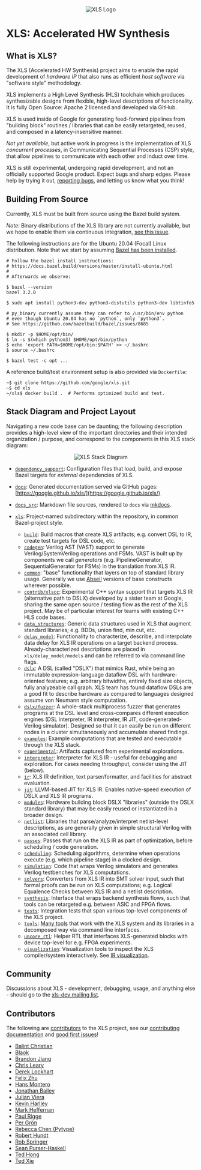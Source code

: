 <div align='center'>
<img src='https://google.github.io/xls/images/xls_logo_623_250.png' alt='XLS Logo'>
</div>

# **XLS**: Accelerated HW Synthesis <!-- CI badge -->

<!-- nav -->

## What is XLS?

The XLS (Accelerated HW Synthesis) project aims to enable the rapid development
of *hardware IP* that also runs as efficient *host software* via "software
style" methodology.

XLS implements a High Level Synthesis (HLS) toolchain which produces
synthesizable designs from flexible, high-level descriptions of functionality.
It is fully Open Source: Apache 2 licensed and developed via GitHub.

XLS is used inside of Google for generating feed-forward pipelines from
"building block" routines / libraries that can be easily retargeted, reused, and
composed in a latency-insensitive manner.

*Not yet available*, but active work in progress is the implementation of XLS
*concurrent processes*, in Communicating Sequential Processes (CSP) style, that
allow pipelines to communicate with each other and induct over time.

XLS is still experimental, undergoing rapid development, and not an officially
supported Google product. Expect bugs and sharp edges. Please help by trying it
out, [reporting bugs](https://github.com/google/xls/issues), and letting us know
what you think!

## Building From Source

Currently, XLS must be built from source using the Bazel build system.

*Note:* Binary distributions of the XLS library are not currently available, but
we hope to enable them via continuous integration, [see this issue](https://github.com/google/xls/issues/108).

The following instructions are for the Ubuntu 20.04 (Focal) Linux distribution.
Note that we start by assuming [Bazel has been
installed](https://docs.bazel.build/versions/master/install-ubuntu.html).

```console
# Follow the bazel install instructions:
# https://docs.bazel.build/versions/master/install-ubuntu.html
#
# Afterwards we observe:

$ bazel --version
bazel 3.2.0

$ sudo apt install python3-dev python3-distutils python3-dev libtinfo5

# py_binary currently assume they can refer to /usr/bin/env python
# even though Ubuntu 20.04 has no `python`, only `python3`.
# See https://github.com/bazelbuild/bazel/issues/8685

$ mkdir -p $HOME/opt/bin/
$ ln -s $(which python3) $HOME/opt/bin/python
$ echo 'export PATH=$HOME/opt/bin:$PATH' >> ~/.bashrc
$ source ~/.bashrc

$ bazel test -c opt ...
```

A reference build/test environment setup is also provided via `Dockerfile`:

```console
~$ git clone https://github.com/google/xls.git
~$ cd xls
~/xls$ docker build .  # Performs optimized build and test.
```

## Stack Diagram and Project Layout

Navigating a new code base can be daunting; the following description provides a
high-level view of the important directories and their intended organization /
purpose, and correspond to the components in this XLS stack diagram:

<div align='center'>
<img src='https://google.github.io/xls/images/xls_stack_diagram.png' alt='XLS Stack Diagram'>
</div>

* [`dependency_support`](https://github.com/google/xls/tree/main/dependency_support):
  Configuration files that load, build, and expose Bazel targets for *external*
  dependencies of XLS.
* [`docs`](https://github.com/google/xls/tree/main/docs): Generated documentation
  served via GitHub pages:
  [https://google.github.io/xls/](https://google.github.io/xls/)
* [`docs_src`](https://github.com/google/xls/tree/main/docs_src): Markdown file
  sources, rendered to `docs` via
  [mkdocs](https://google.github.io/xls/contributing/#rendering-documentation).
* [`xls`](https://github.com/google/xls/tree/main/xls): Project-named
  subdirectory within the repository, in common Bazel-project style.

  * [`build`](https://github.com/google/xls/tree/main/xls/build): Build macros
    that create XLS artifacts; e.g. convert DSL to IR, create test targets for
    DSL code, etc.
  * [`codegen`](https://github.com/google/xls/tree/main/xls/codegen): Verilog
    AST (VAST) support to generate Verilog/SystemVerilog operations and FSMs.
    VAST is built up by components we call *generators* (e.g.
    PipelineGenerator, SequentialGenerator for FSMs) in the translation from XLS
    IR.
  * [`common`](https://github.com/google/xls/tree/main/xls/common): "base"
    functionality that layers on top of standard library usage. Generally we use
    [Abseil](https://abseil.io) versions of base constructs wherever possible.
  * [`contrib/xlscc`](https://github.com/google/xls/tree/main/xls/contrib/xlscc):
    Experimental C++ syntax support that targets XLS IR (alternative path to
    DSLX) developed by a sister team at Google, sharing the same open source /
    testing flow as the rest of the XLS project. May be of particular interest
    for teams with existing C++ HLS code bases.
  * [`data_structures`](https://github.com/google/xls/tree/main/xls/data_structures):
    Generic data structures used in XLS that augment standard libraries; e.g.
    BDDs, union find, min cut, etc.
  * [`delay_model`](https://github.com/google/xls/tree/main/xls/delay_model):
    Functionality to characterize, describe, and interpolate data delay for
    XLS IR operations on a target backend process. Already-characterized
    descriptions are placed in `xls/delay_model/models` and can be referred to via
    command line flags.
  * [`dslx`](https://github.com/google/xls/tree/main/xls/dslx): A DSL (called
    "DSLX") that mimics Rust, while being an immutable expression-language
    dataflow DSL with hardware-oriented features; e.g.  arbitrary bitwidths,
    entirely fixed size objects, fully analyzeable call graph. XLS team has found
    dataflow DSLs are a good fit to describe hardware as compared to languages
    designed assume von Neumann style computation.
  * [`dslx/fuzzer`](https://github.com/google/xls/tree/main/xls/dslx/fuzzer): A
    whole-stack multiprocess fuzzer that generates programs at the DSL level and
    cross-compares different execution engines (DSL interpreter, IR interpreter,
    IR JIT, code-generated-Verilog simulator). Designed so that it can easily be
    run on different nodes in a cluster simultaneously and accumulate shared
    findings.
  * [`examples`](https://github.com/google/xls/tree/main/xls/examples): Example
    computations that are tested and executable through the XLS stack.
  * [`experimental`](https://github.com/google/xls/tree/main/xls/experimental):
    Artifacts captured from experimental explorations.
  * [`interpreter`](https://github.com/google/xls/tree/main/xls/interpreter):
    Interpreter for XLS IR - useful for debugging and exploration. For cases
    needing throughput, consider using the JIT (below).
  * [`ir`](https://github.com/google/xls/tree/main/xls/ir):
    XLS IR definition, text parser/formatter, and facilities for abstract
    evaluation.
  * [`jit`](https://github.com/google/xls/tree/main/xls/jit):
    LLVM-based JIT for XLS IR. Enables native-speed execution of DSLX and XLS IR
    programs.
  * [`modules`](https://github.com/google/xls/tree/main/xls/modules):
    Hardware building block DSLX "libraries" (outside the DSLX standard library)
    that may be easily reused or instantiated in a broader design.
  * [`netlist`](https://github.com/google/xls/tree/main/xls/netlist): Libraries
    that parse/analyze/interpret netlist-level descriptions, as are
    generally given in simple structural Verilog with an associated cell library.
  * [`passes`](https://github.com/google/xls/tree/main/xls/passes): Passes that
    run on the XLS IR as part of optimization, before scheduling / code
    generation.
  * [`scheduling`](https://github.com/google/xls/tree/main/xls/scheduling):
    Scheduling algorithms, determine when operations execute (e.g. which
    pipeline stage) in a clocked design.
  * [`simulation`](https://github.com/google/xls/tree/main/xls/simulation):
    Code that wraps Verilog simulators and generates Verilog testbenches for XLS
    computations.
  * [`solvers`](https://github.com/google/xls/tree/main/xls/solvers):
    Converters from XLS IR into SMT solver input, such that formal proofs can be
    run on XLS computations; e.g. Logical Equalence Checks between XLS IR and a
    netlist description.
  * [`synthesis`](https://github.com/google/xls/tree/main/xls/synthesis):
    Interface that wraps backend synthesis flows, such that tools can be
    retargeted e.g. between ASIC and FPGA flows.
  * [`tests`](https://github.com/google/xls/tree/main/xls/tests):
    Integration tests that span various top-level components of the XLS project.
  * [`tools`](https://github.com/google/xls/tree/main/xls/tools):
    [Many tools](tools.md) that work with the XLS system and its libraries in a
    decomposed way via command line interfaces.
  * [`uncore_rtl`](https://github.com/google/xls/tree/main/xls/uncore_rtl):
    Helper RTL that interfaces XLS-generated blocks with device top-level for e.g.
    FPGA experiments.
  * [`visualization`](https://github.com/google/xls/tree/main/xls/visualzation):
    Visualization tools to inspect the XLS compiler/system interactively. See
    [IR visualization](ir_visualization.md).


## Community

Discussions about XLS - development, debugging, usage, and anything else -
should go to the [xls-dev mailing list](https://groups.google.com/g/xls-dev).

## Contributors

The following are
[contributors](https://github.com/google/xls/graphs/contributors) to the XLS
project, see our
[contributing documentation](https://google.github.io/xls/contributing/) and
[good first issues](https://github.com/google/xls/issues?q=is%3Aissue+is%3Aopen+label%3A%22good+first+issue%22)!

* [Balint Christian](https://github.com/cbalint13)
* [Blaok](https://github.com/Blaok)
* [Brandon Jiang](https://github.com/brajiang)
* [Chris Leary](https://github.com/cdleary)
* [Derek Lockhart](https://github.com/dmlockhart)
* [Felix Zhu](https://github.com/felixzhuologist)
* [Hans Montero](https://github.com/hmontero1205)
* [Jonathan Bailey](https://github.com/jbaileyhandle)
* [Julian Viera](https://github.com/julianviera99)
* [Kevin Harlley](https://github.com/kevineharlley)
* [Mark Heffernan](https://github.com/meheffernan)
* [Paul Rigge](https://github.com/grebe)
* [Per Grön](https://github.com/per-gron)
* [Rebecca Chen (Pytype)](https://github.com/rchen152)
* [Robert Hundt](https://github.com/rhundt)
* [Rob Springer](https://github.com/RobSpringer)
* [Sean Purser-Haskell](https://github.com/spurserh)
* [Ted Hong](https://github.com/hongted)
* [Ted Xie](https://github.com/ted-xie)

